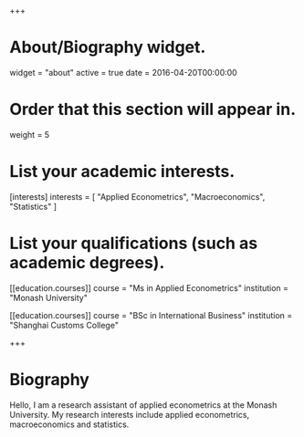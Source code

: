 +++
# About/Biography widget.
widget = "about"
active = true
date = 2016-04-20T00:00:00

# Order that this section will appear in.
weight = 5

# List your academic interests.
[interests]
  interests = [
    "Applied Econometrics",
    "Macroeconomics",
    "Statistics"
  ]

# List your qualifications (such as academic degrees).

[[education.courses]]
  course = "Ms in Applied Econometrics"
  institution = "Monash University"

[[education.courses]]
  course = "BSc in International Business"
  institution = "Shanghai Customs College"
 
+++

# Biography

Hello, I am a research assistant of applied econometrics at the Monash University. My research interests include applied econometrics, macroeconomics and statistics.
